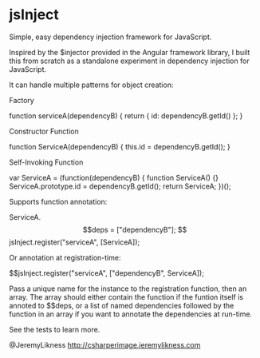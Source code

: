 jsInject
========

Simple, easy dependency injection framework for JavaScript.

Inspired by the $injector provided in the Angular framework library, I built this from scratch as a standalone experiment in dependency injection for JavaScript. 

It can handle multiple patterns for object creation: 

Factory

function serviceA(dependencyB) {
  return {
    id: dependencyB.getId()
  };
}

Constructor Function 

function ServiceA(dependencyB) {
  this.id = dependencyB.getId();
}

Self-Invoking Function 

var ServiceA = (function(dependencyB) {
  function ServiceA() {}
  ServiceA.prototype.id = dependencyB.getId();
  return ServiceA;
})();

Supports function annotation: 

ServiceA.$$deps = ["dependencyB"]; 
$$jsInject.register("serviceA", [ServiceA]); 

Or annotation at registration-time: 

$$jsInject.register("serviceA", ["dependencyB", ServiceA]); 

Pass a unique name for the instance to the registration function, then an array. The array should either contain the function if the funtion itself is annoted to $$deps, or a list of named dependencies followed by the function in an array if you want to annotate the dependencies at run-time. 

See the tests to learn more. 

@JeremyLikness
http://csharperimage.jeremylikness.com
